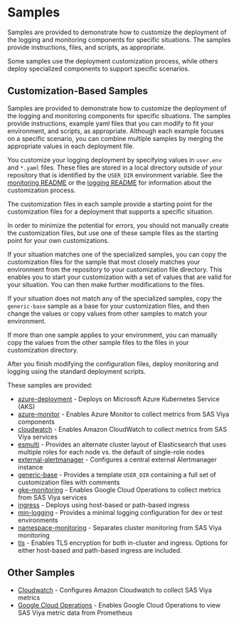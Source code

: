 # Samples

Samples are provided to demonstrate how to customize the deployment
of the logging and monitoring components for specific situations. The samples
provide instructions, files, and scripts, as appropriate.

Some samples use the deployment customization process, while others deploy
specialized components to support specific scenarios.

## Customization-Based Samples

Samples are provided to demonstrate how to customize the deployment of the
logging and monitoring components for specific situations. The samples provide
instructions, example yaml files that you can modify to fit your environment,
and scripts, as appropriate. Although each example focuses on a specific
scenario, you can combine multiple samples by merging the appropriate values in
each deployment file.

You customize your logging deployment by specifying values in `user.env` and
`*.yaml` files. These files are stored in a local directory outside of your
repository that is identified by the `USER_DIR` environment variable. See the
[monitoring README](../monitoring/README.md#mon_custom) or the
[logging README](../logging/README.md#log_custom) for information about the
customization process.

The customization files in each sample provide a starting point for the
customization files for a deployment that supports a specific situation.

In order to minimize the potential for errors, you should not manually create
the customization files, but use one of these sample files as the starting
point for your own customizations.

If your situation matches one of the specialized samples, you can copy the
customization files for the sample that most closely matches your environment
from the repository to your customization file directory. This enables you to
start your customization with a set of values that are valid for your
situation. You can then make further modifications to the files.

If your situation does not match any of the specialized samples, copy the
`generic-base` sample as a base for your customization files, and then change
the values or copy values from other samples to match your environment.

If more than one sample applies to your environment, you can manually copy the
values from the other sample files to the files in your customization directory.

After you finish modifying the configuration files, deploy monitoring and
logging using the standard deployment scripts.

These samples are provided:

* [azure-deployment](azure-deployment) - Deploys on Microsoft Azure Kubernetes
  Service (AKS)
* [azure-monitor](azure-monitor) - Enables Azure Monitor to collect metrics
from SAS Viya components
* [cloudwatch](cloudwatch) - Enables Amazon CloudWatch to collect metrics from
  SAS Viya services
* [esmulti](esmulti) - Provides an alternate cluster layout of Elasticsearch
  that uses multiple roles for each node vs. the default of single-role nodes
* [external-alertmanager](external-alertmanager) - Configures a central
  external Alertmanager instance
* [generic-base](generic-base) - Provides a template `USER_DIR` containing a
  full set of customization files with comments
* [gke-monitoring](gke-monitoring) - Enables Google Cloud Operations to collect
  metrics from SAS Viya services
* [ingress](ingress) - Deploys using host-based or path-based ingress
* [min-logging](min-logging) - Provides a minimal logging configuration for dev
  or test environments
* [namespace-monitoring](namespace-monitoring) - Separates cluster monitoring
from SAS Viya monitoring
* [tls](tls) - Enables TLS encryption for both in-cluster and ingress. Options
  for either host-based and path-based ingress are included.

## Other Samples

* [Cloudwatch](cloudwatch) - Configures Amazon Cloudwatch to collect SAS Viya
  metrics
* [Google Cloud Operations](gke-monitoring) - Enables Google Cloud Operations
  to view SAS Viya metric data from Prometheus